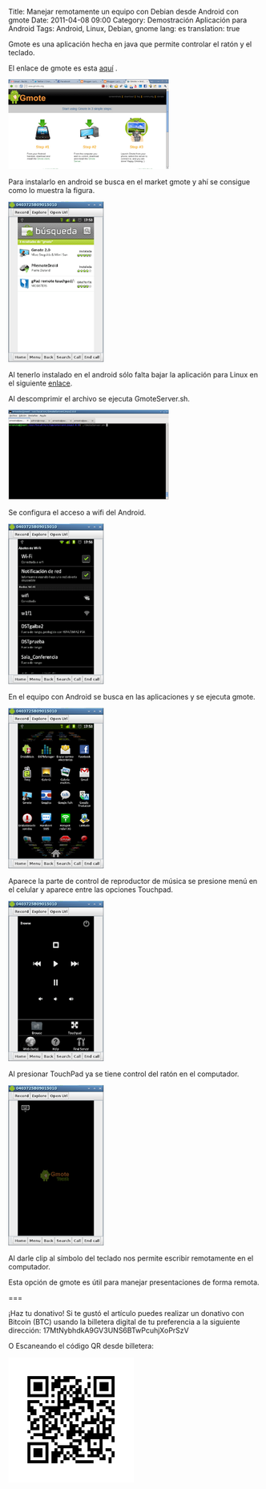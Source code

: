 Title: Manejar remotamente un equipo con Debian desde Android con gmote
Date: 2011-04-08 09:00
Category: Demostración Aplicación para Android
Tags: Android, Linux, Debian, gnome
lang: es
translation: true


Gmote es una aplicación hecha en java que permite controlar el ratón y el teclado.

El enlace de gmote es esta [aquí](http://www.gmote.org/) .

![Página de gmote](./images/gmote1.png)

Para instalarlo en android se busca en el market gmote y ahí se consigue como lo muestra la figura.

![Market android](./images/marketandroid.png)

Al tenerlo instalado en el android sólo falta bajar la aplicación para Linux en el siguiente [enlace](http://marcsto.googlepages.com/GmoteServerLinux2.0.0.tar.gz).

Al descomprimir el archivo se ejecuta GmoteServer.sh.

![Gmote Server ](./images/gmoteserver.png)

Se configura el acceso a wifi del Android.

![Gmote Android](./images/gmoteandroid.png)

En el equipo con Android se busca en las aplicaciones y se ejecuta gmote.

![Aplicaciones Android](./images/appsandroid.png)

Aparece la  parte de control de reproductor de música se presione menú en el celular y aparece entre las opciones Touchpad.

![Gmote touchpad](./images/gmotetouchpad1.png)

Al presionar TouchPad ya se tiene control del ratón en el computador.

![Gmote resultado](./images/gmoteresultado.png)

Al darle clip al símbolo del teclado nos permite escribir remotamente en el computador.

Esta opción de gmote es útil para manejar presentaciones de forma remota.



===

¡Haz tu donativo!
Si te gustó el artículo puedes realizar un donativo con Bitcoin (BTC)
usando la billetera digital de tu preferencia a la siguiente
dirección: 17MtNybhdkA9GV3UNS6BTwPcuhjXoPrSzV

O Escaneando el código QR desde billetera:

![17MtNybhdkA9GV3UNS6BTwPcuhjXoPrSzV](./images/17MtNybhdkA9GV3UNS6BTwPcuhjXoPrSzV.png)
